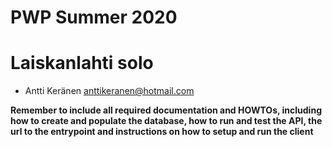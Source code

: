 # PWP Summer 2020
# Laiskanlahti solo

* Antti Keränen anttikeranen@hotmail.com

__Remember to include all required documentation and HOWTOs, including how to create and populate the database, how to run and test the API, the url to the entrypoint and instructions on how to setup and run the client__



